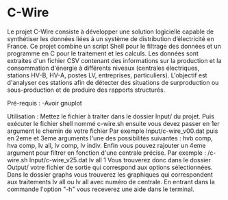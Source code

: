 # C-Wire

Le projet C-Wire consiste à développer une solution logicielle capable de synthétiser les données liées à un système de distribution d’électricité en France.
Ce projet combine un script Shell pour le filtrage des données et un programme en C pour le traitement et les calculs.
Les données sont extraites d'un fichier CSV contenant des informations sur la production et la consommation d'énergie à différents niveaux (centrales électriques, stations HV-B, HV-A, postes LV, entreprises, particuliers).
L'objectif est d'analyser ces stations afin de détecter des situations de surproduction ou sous-production et de produire des rapports structurés.

Pré-requis : 
-Avoir gnuplot 

Utilisation : 
Mettez le fichier à traiter dans le dossier Input/ du projet.
Puis exécuter le fichier shell nommé c-wire.sh ensuite vous devez passer en 1er argument le chemin de votre fichier
Par exemple Input/c-wire_v00.dat puis en 2eme et 3eme arguments l'une des possibilités suivantes : hvb comp, hva comp, lv all, lv comp, lv indiv.
Enfin vous pouvez rajouter un 4eme argument pour filtrer en fonction d'une centrale précise.
Par exemple : /c-wire.sh Input/c-wire_v25.dat lv all 1
Vous trouverez donc dans le dossier Output/ votre fichier de sortie qui correspond aux options sélectionnées.
Dans le dossier graphs vous trouverez les graphiques qui correspondent aux traitements lv all ou lv all avec numéro de centrale.
En entrant dans la commande l'option "-h" vous receverez une aide dans le terminal.
